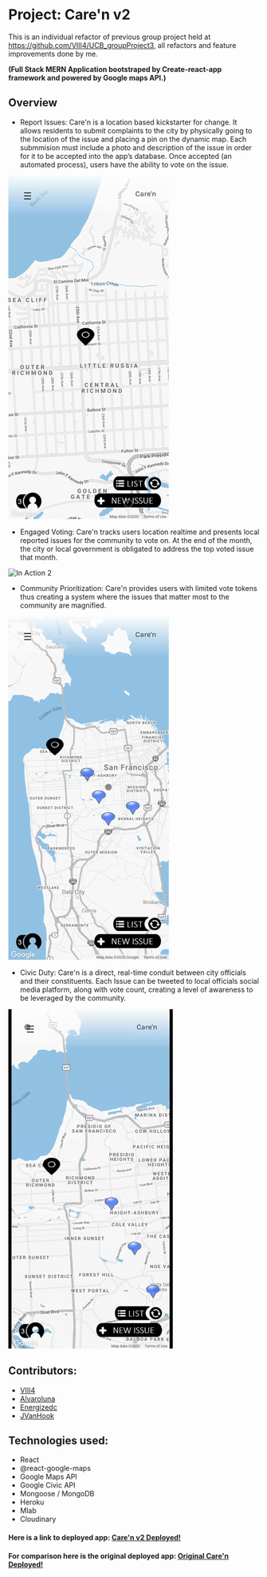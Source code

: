 # Project: Care'n v2 
This is an individual refactor of previous group project held at https://github.com/VIII4/UCB_groupProject3, all refactors and feature improvements done by me.

**(Full Stack MERN Application bootstraped by Create-react-app framework and powered by Google maps API.)**


## Overview

- Report Issues: Care'n is a location based kickstarter for change. It allows residents to submit complaints to the city by physically going to the location of the issue and placing a pin on the dynamic map. Each submmision must include a photo and description of the issue in order for it to be accepted into the app’s database. Once accepted (an automated process), users have the ability to vote on the issue.

![In Action 1](docs/images/Screen_c.gif)

- Engaged Voting: Care'n tracks users location realtime and presents local reported issues for the community to vote on. At the end of the month, the city or local government is obligated to address the top voted issue that month.

![In Action 2](docs/images/Screen_d.gif)

- Community Prioritization: Care'n provides users with limited vote tokens thus creating a system where the issues that matter most to the community are magnified.

![In Action 3](docs/images/Screen_b.gif)

- Civic Duty: Care'n is a direct, real-time conduit between city officials and their constituents. Each Issue can be tweeted to local officials social media platform, along with vote count, creating a level of awareness to be leveraged by the community.

![In Action 4](docs/images/Screen_a.gif)

## Contributors:

- [VIII4](https://github.com/VIII4)
- [Alvaroluna](https://github.com/alvaroluna)
- [Energizedc](https://github.com/energizedc)
- [JVanHook](https://github.com/jvanhook13)

## Technologies used:

- React
- @react-google-maps
- Google Maps API
- Google Civic API
- Mongoose / MongoDB
- Heroku
- Mlab
- Cloudinary

#### Here is a link to deployed app: [Care'n v2 Deployed!](https://care-n.herokuapp.com/)

#### For comparison here is the original deployed app: [Original Care'n Deployed!](https://caren-app.herokuapp.com/)
